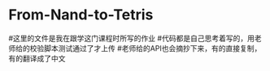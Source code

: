 # From-Nand-to-Tetris
#这里的文件是我在跟学这门课程时所写的作业
#代码都是自己思考着写的，用老师给的校验脚本测试通过了才上传
#老师给的API也会摘抄下来，有的直接复制，有的翻译成了中文
